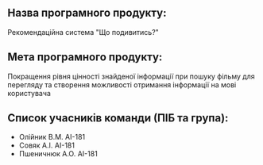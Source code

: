 ## Назва програмного продукту: 
Рекомендаційна система "Що подивитись?"
## Мета програмного продукту: 
Покращення рівня цінності знайденої інформації при пошуку фільму для перегляду та створення можливості отримання інформації на мові користувача
## Список учасників команди (ПІБ та група):
- Олійник В.М. АІ-181
- Совяк А.І. АІ-181
- Пшеничнюк А.О. АІ-181
